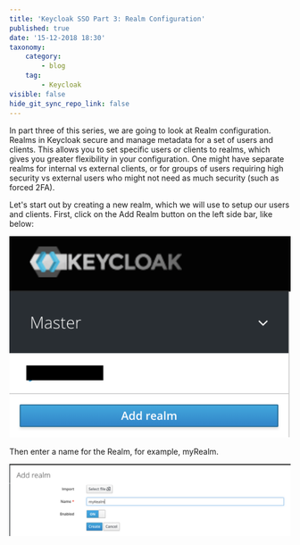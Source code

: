 ```yaml
---
title: 'Keycloak SSO Part 3: Realm Configuration'
published: true
date: '15-12-2018 18:30'
taxonomy:
    category:
        - blog
    tag:
        - Keycloak
visible: false
hide_git_sync_repo_link: false
---
```


In part three of this series, we are going to look at Realm configuration. Realms in Keycloak secure and manage metadata for a set of users and clients. This allows you to set specific users or clients to realms, which gives you greater flexibility in your configuration. One might have separate realms for internal vs external clients, or for groups of users requiring high security vs external users who might not need as much security (such as forced 2FA).

Let's start out by creating a new realm, which we will use to setup our users and clients. First, click on the Add Realm button on the left side bar, like below:

![Add Realm](add-realm.png)

Then enter a name for the Realm, for example, myRealm.

![Name Realm](name-realm.png)
